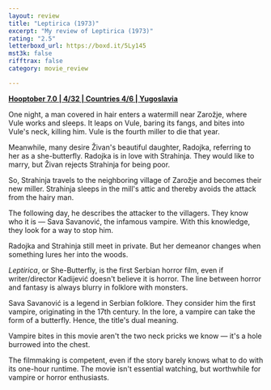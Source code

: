 ```yaml
---
layout: review
title: "Leptirica (1973)"
excerpt: "My review of Leptirica (1973)"
rating: "2.5"
letterboxd_url: https://boxd.it/5Ly145
mst3k: false
rifftrax: false
category: movie_review

---
```


<b><a href="https://boxd.it/pOK5i/detail" rel="nofollow">Hooptober 7.0 | 4/32 | Countries 4/6 | Yugoslavia</a></b>

One night, a man covered in hair enters a watermill near Zarožje, where Vule works and sleeps. It leaps on Vule, baring its fangs, and bites into Vule's neck, killing him. Vule is the fourth miller to die that year.

Meanwhile, many desire Živan's beautiful daughter, Radojka, referring to her as a she-butterfly. Radojka is in love with Strahinja. They would like to marry, but Živan rejects Strahinja for being poor.

So, Strahinja travels to the neighboring village of Zarožje and becomes their new miller. Strahinja sleeps in the mill's attic and thereby avoids the attack from the hairy man.

The following day, he describes the attacker to the villagers. They know who it is — Sava Savanović, the infamous vampire. With this knowledge, they look for a way to stop him.

Radojka and Strahinja still meet in private. But her demeanor changes when something lures her into the woods.

<i>Leptirica</i>, or She-Butterfly, is the first Serbian horror film, even if writer/director Kadijević doesn't believe it is horror. The line between horror and fantasy is always blurry in folklore with monsters.

Sava Savanović is a legend in Serbian folklore. They consider him the first vampire, originating in the 17th century. In the lore, a vampire can take the form of a butterfly. Hence, the title's dual meaning.

Vampire bites in this movie aren't the two neck pricks we know — it's a hole burrowed into the chest.

The filmmaking is competent, even if the story barely knows what to do with its one-hour runtime. The movie isn't essential watching, but worthwhile for vampire or horror enthusiasts.
